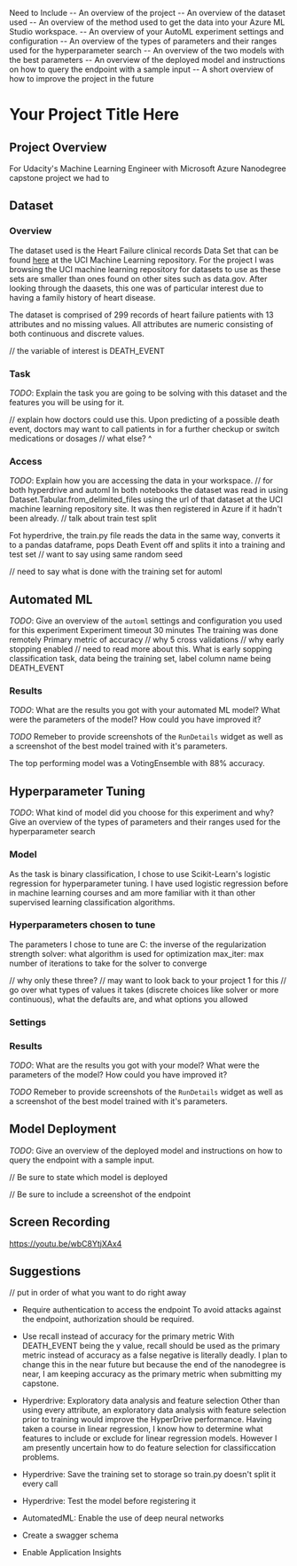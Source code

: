 Need to Include
-- An overview of the project
-- An overview of the dataset used
-- An overview of the method used to get the data into your Azure ML Studio workspace.
-- An overview of your AutoML experiment settings and configuration
-- An overview of the types of parameters and their ranges used for the hyperparameter search
-- An overview of the two models with the best parameters
-- An overview of the deployed model and instructions on how to query the endpoint with a sample input
-- A short overview of how to improve the project in the future


# Your Project Title Here

## Project Overview 

For Udacity's Machine Learning Engineer with Microsoft Azure Nanodegree capstone project we had to 

## Dataset

### Overview

The dataset used is the Heart Failure clinical records Data Set that can be found [here](https://archive.ics.uci.edu/ml/datasets/Heart+failure+clinical+records) at the UCI Machine Learning repository.  For the project I was browsing the UCI machine learning repository for datasets to use as these sets are smaller than ones found on other sites such as data.gov.  After looking through the daasets, this one was of particular interest due to having a family history of heart disease.

The dataset is comprised of 299 records of heart failure patients with 13 attributes and no missing values.  All attributes are numeric consisting of both continuous and discrete values.  

// the variable of interest is DEATH_EVENT



### Task
*TODO*: Explain the task you are going to be solving with this dataset and the features you will be using for it.

// explain how doctors could use this.
Upon predicting of a possible death event, doctors may want to call patients in for a further checkup or switch medications or dosages
// what else? ^

### Access
*TODO*: Explain how you are accessing the data in your workspace.
// for both hyperdrive and automl
In both notebooks the dataset was read in using Dataset.Tabular.from_delimited_files using the url of that dataset at the UCI machine learning repository site.
It was then registered in Azure if it hadn't been already.
// talk about train test split

Fot hyperdrive, the train.py file reads the data in the same way, converts it to a pandas dataframe, pops Death Event off and splits it into a training and test set 
// want to say using same random seed

// need to say what is done with the training set for automl


## Automated ML
*TODO*: Give an overview of the `automl` settings and configuration you used for this experiment
Experiment timeout 30 minutes
The training was done remotely
Primary metric of accuracy // why
5 cross validations // why
early stopping enabled // need to read more about this.  What is early sopping
classification task, data being the training set, label column name being DEATH_EVENT



### Results
*TODO*: What are the results you got with your automated ML model? What were the parameters of the model? How could you have improved it?

*TODO* Remeber to provide screenshots of the `RunDetails` widget as well as a screenshot of the best model trained with it's parameters.

The top performing model was a VotingEnsemble with 88% accuracy.  

## Hyperparameter Tuning
*TODO*: What kind of model did you choose for this experiment and why? Give an overview of the types of parameters and their ranges used for the hyperparameter search

### Model

As the task is binary classification, I chose to use Scikit-Learn's logistic regression for hyperparameter tuning.  I have used logistic regression before in machine learning courses and am more familiar with it than other supervised learning classification algorithms.

### Hyperparameters chosen to tune
The parameters I chose to tune are
C: the inverse of the regularization strength
solver: what algorithm is used for optimization
max_iter: max number of iterations to take for the solver to converge

// why only these three?
// may want to look back to your project 1 for this
// go over what types of values it takes (discrete choices like solver or more continuous), what the defaults are, and what options you allowed

### Settings



### Results
*TODO*: What are the results you got with your model? What were the parameters of the model? How could you have improved it?

*TODO* Remeber to provide screenshots of the `RunDetails` widget as well as a screenshot of the best model trained with it's parameters.

## Model Deployment
*TODO*: Give an overview of the deployed model and instructions on how to query the endpoint with a sample input.

// Be sure to state which model is deployed

// Be sure to include a screenshot of the endpoint

## Screen Recording
https://youtu.be/wbC8YtjXAx4

## Suggestions

// put in order of what you want to do right away

* Require authentication to access the endpoint
To avoid attacks against the endpoint, authorization should be required.
 
* Use recall instead of accuracy for the primary metric
With DEATH_EVENT being the y value, recall should be used as the primary metric instead of accuracy as a false negative is literally deadly.  I plan to change this in the near future but because the end of the nanodegree is near, I am keeping accuracy as the primary metric when submitting my capstone.

* Hyperdrive: Exploratory data analysis and feature selection
Other than using every attribute, an exploratory data analysis with feature selection prior to training would improve the HyperDrive performance.  Having taken a course in linear regression, I know how to determine what features to include or exclude for linear regression models.  However I am presently uncertain how to do feature selection for classificcation problems.  

* Hyperdrive: Save the training set to storage so train.py doesn't split it every call

* Hyperdrive: Test the model before registering it
* AutomatedML: Enable the use of deep neural networks
* Create a swagger schema
* Enable Application Insights
